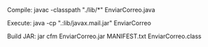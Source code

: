 Compile:
javac -classpath "./lib/*" EnviarCorreo.java

Execute:
java -cp ".:lib/javax.mail.jar" EnviarCorreo

Build JAR:
jar cfm EnviarCorreo.jar MANIFEST.txt EnviarCorreo.class